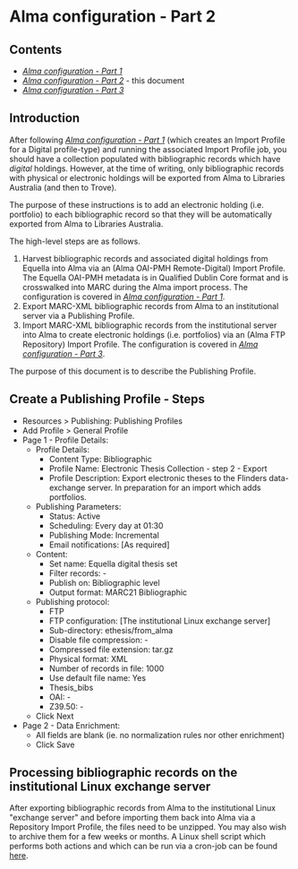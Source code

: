 # Alma configuration - Part 2

## Contents

- *[Alma configuration - Part 1](README_alma1.md)*
- *[Alma configuration - Part 2](README_alma2.md)* - this document
- *[Alma configuration - Part 3](README_alma3.md)*


## Introduction

After following *[Alma configuration - Part 1](README_alma1.md)*
(which creates an
Import Profile for a Digital profile-type) and running the
associated Import Profile job, you should have a collection
populated with bibliographic records which have *digital*
holdings. However, at the time of writing, only bibliographic
records with physical or electronic holdings will be exported
from Alma to Libraries Australia (and then to Trove).

The purpose of these instructions is to add an electronic
holding (i.e. portfolio) to each bibliographic record so that
they will be automatically exported from Alma to Libraries
Australia.

The high-level steps are as follows.
1. Harvest bibliographic records and associated digital holdings
   from Equella into Alma via an (Alma OAI-PMH Remote-Digital)
   Import Profile.  The Equella OAI-PMH metadata is in Qualified
   Dublin Core format and is crosswalked into MARC during the Alma
   import process. The configuration is covered in
   *[Alma configuration - Part 1](README_alma1.md)*.
2. Export MARC-XML bibliographic records from Alma to an
   institutional server via a Publishing Profile.
3. Import MARC-XML bibliographic records from the institutional
   server into Alma to create electronic holdings (i.e. portfolios)
   via an (Alma FTP Repository) Import Profile.
   The configuration is covered in
   *[Alma configuration - Part 3](README_alma3.md)*.

The purpose of this document is to describe the Publishing Profile.


## Create a Publishing Profile - Steps

- Resources > Publishing: Publishing Profiles
- Add Profile > General Profile
- Page 1 - Profile Details:
  * Profile Details:
    + Content Type: Bibliographic
    + Profile Name: Electronic Thesis Collection - step 2 - Export
    + Profile Description: Export electronic theses to the Flinders data-exchange server. In preparation for an import which adds portfolios.
  * Publishing Parameters:
    + Status: Active
    + Scheduling: Every day at 01:30
    + Publishing Mode: Incremental
    + Email notifications: [As required]
  * Content:
    + Set name: Equella digital thesis set
    + Filter records: -
    + Publish on: Bibliographic level
    + Output format: MARC21 Bibliographic
  * Publishing protocol:
    + FTP
    + FTP configuration: [The institutional Linux exchange server]
    + Sub-directory: ethesis/from_alma
    + Disable file compression: -
    + Compressed file extension: tar.gz
    + Physical format: XML
    + Number of records in file: 1000
    + Use default file name: Yes
    + Thesis_bibs
    + OAI: -
    + Z39.50: -
  * Click Next
- Page 2 - Data Enrichment:
  * All fields are blank (ie. no normalization rules nor other enrichment)
  * Click Save


## Processing bibliographic records on the institutional Linux exchange server

After exporting bibliographic records from Alma to the institutional
Linux "exchange server" and before importing them back into Alma via a
Repository Import Profile, the files need to be unzipped. You may
also wish to archive them for a few weeks or months. A Linux shell
script which performs both actions and which can be run via a
cron-job can be found [here](linux_exchange_server/bin/thesis_import_prep.sh).

